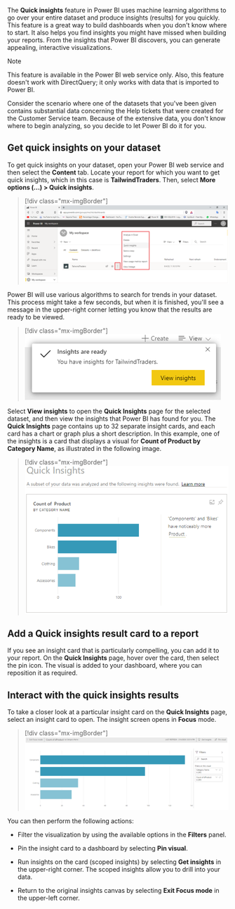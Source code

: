 The **Quick insights** feature in Power BI uses machine learning algorithms to go over your entire dataset and produce insights (results) for you quickly. This feature is a great way to build dashboards when you don't know where to start. It also helps you find insights you might have missed when building your reports. From the insights that Power BI discovers, you can generate appealing, interactive visualizations.

> [!NOTE]
> This feature is available in the Power BI web service only. Also, this feature doesn't work with DirectQuery; it only works with data that is imported to Power BI.

Consider the scenario where one of the datasets that you've been given contains substantial data concerning the Help tickets that were created for the Customer Service team. Because of the extensive data, you don't know where to begin analyzing, so you decide to let Power BI do it for you.

## Get quick insights on your dataset

To get quick insights on your dataset, open your Power BI web service and then select the **Content** tab. Locate your report for which you want to get quick insights, which in this case is **TailwindTraders**. Then, select **More options (...) > Quick insights**.

> [!div class="mx-imgBorder"]
> [![Get quick insights](../media/9-get-quick-insights-ssm.png)](../media/9-get-quick-insights-ssm.png#lightbox)

Power BI will use various algorithms to search for trends in your dataset. This process might take a few seconds, but when it is finished, you'll see a message in the upper-right corner letting you know that the results are ready to be viewed.

> [!div class="mx-imgBorder"]
> [![Insights message](../media/9-insights-message-ss.png)](../media/9-insights-message-ss.png#lightbox)

Select **View insights** to open the **Quick Insights** page for the selected dataset, and then view the insights that Power BI has found for you. The **Quick Insights** page contains up to 32 separate insight cards, and each card has a chart or graph plus a short description. In this example, one of the insights is a card that displays a visual for **Count of Product by Category Name**, as illustrated in the following image.

> [!div class="mx-imgBorder"]
> [![Insights card](../media/9-insights-card-ss.png)](../media/9-insights-card-ss.png#lightbox)

## Add a Quick insights result card to a report

If you see an insight card that is particularly compelling, you can add it to your report. On the **Quick Insights** page, hover over the card, then select the pin icon. The visual is added to your dashboard, where you can reposition it as required.

## Interact with the quick insights results 

To take a closer look at a particular insight card on the **Quick Insights** page, select an insight card to open. The insight screen opens in **Focus** mode.

> [!div class="mx-imgBorder"]
> [![Insights focus mode](../media/9-insights-focus-mode-ss.png)](../media/9-insights-focus-mode-ss.png#lightbox)

You can then perform the following actions:

-   Filter the visualization by using the available options in the **Filters** panel.

-   Pin the insight card to a dashboard by selecting **Pin visual**.

-   Run insights on the card (scoped insights) by selecting **Get insights** in the upper-right corner. The scoped insights allow you to drill into your data.

-   Return to the original insights canvas by selecting **Exit Focus mode** in the upper-left corner.

